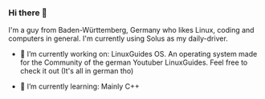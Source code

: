 ### Hi there 👋

I'm a guy from Baden-Württemberg, Germany who likes Linux, coding and computers in general.
I'm currently using Solus as my daily-driver.

- 🔭 I’m currently working on:
LinuxGuides OS. An operating system made for the Community of the german Youtuber LinuxGuides. Feel free to check it out
(It's all in german tho)

- 🌱 I’m currently learning:
Mainly C++

<!--
**Malternative3772/Malternative3772** is a ✨ _special_ ✨ repository because its `README.md` (this file) appears on your GitHub profile.

Here are some ideas to get you started:

- 🔭 I’m currently working on ...
- 🌱 I’m currently learning ...
- 👯 I’m looking to collaborate on ...
- 🤔 I’m looking for help with ...
- 💬 Ask me about ...
- 📫 How to reach me: ...
- 😄 Pronouns: ...
- ⚡ Fun fact: ...
-->
